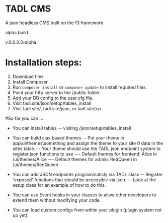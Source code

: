 # TADL CMS
A json headless CMS built on the f3 framework


alpha build.

v.0.0.0.3-alpha

# Installation steps:

1. Download files
2. Install Composer
3. Run `composer install` or `composer update` to install required files.
4. Point your http server to the /public folder.
5. Add your DB config to the user.cfg file.
6. Visit tadl.site/json/setup/tables_install
7. Visit tadl.site/, tadl.site/json, or tadl.site/cp

#So far you can...:
- You can install tables
-- visiting /json/setup/tables_install

- You can build ajax based themes
-- Put your theme in app\ui\themes\something and assign the theme to your site 0 data in the sites table.
-- Your theme should use hte TADL json endpoint system to register json functions to use
--- Default themes for frontend: Alice in /ui/themes/Alice
--- Default themes for admin: RedQueen in /ui/themes/RedQueen

- You can add JSON endpoints programmaticly via TADL class
-- Register 'exposed' functions that should be accessible via json.
-- Look at the setup class for an example of how to do this.

- You can use Event hooks in your classes to allow other developers to extend them without modifying your code.

- You can load custom configs from within your plugin (plugin system not up yet).


